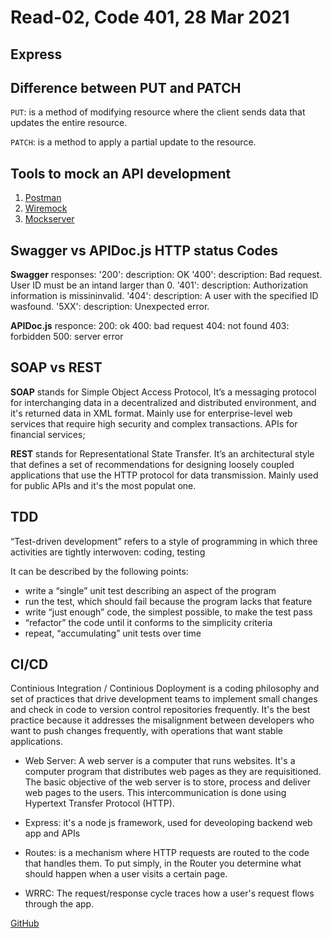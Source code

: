 # Read-02, Code 401, 28 Mar 2021

## Express

## Difference between PUT and PATCH

`PUT`: is a method of modifying resource where the client sends data that updates the entire resource.

`PATCH`: is a method to apply a partial update to the resource.

## Tools to mock an API development

1. [Postman](https://learning.getpostman.com/docs/postman/mock-servers/setting-up-mock/)
2. [Wiremock](http://wiremock.org/)
3. [Mockserver](https://www.npmjs.com/package/mockserver)

## Swagger vs APIDoc.js HTTP status Codes

**Swagger**
responses:
'200':
description: OK
'400':
description: Bad request. User ID must be an intand larger than 0.
'401':
description: Authorization information is missininvalid.
'404':
description: A user with the specified ID wasfound.
'5XX':
description: Unexpected error.

**APIDoc.js**
responce:
200: ok
400: bad request
404: not found
403: forbidden
500: server error

## SOAP vs REST

**SOAP**
stands for Simple Object Access Protocol,
It’s a messaging protocol for interchanging data in a decentralized and distributed environment, and it's returned data in XML format.
Mainly use for enterprise-level web services that require high security and complex transactions. APIs for financial services;

**REST**
stands for Representational State Transfer. It’s an architectural style that defines a set of recommendations for designing loosely coupled applications that use the HTTP protocol for data transmission.
Mainly used for public APIs and it's the most populat one.

## TDD

“Test-driven development”
refers to a style of programming in which three activities are tightly interwoven: coding, testing

It can be described by the following points:

- write a “single” unit test describing an aspect of the program
- run the test, which should fail because the program lacks that feature
- write “just enough” code, the simplest possible, to make the test pass
- “refactor” the code until it conforms to the simplicity criteria
- repeat, “accumulating” unit tests over time

## CI/CD

Continious Integration / Continious Doployment
is a coding philosophy and set of practices that drive development teams to implement small changes and check in code to version control repositories frequently.
It's the best practice because it addresses the misalignment between developers who want to push changes frequently, with operations that want stable applications.

- Web Server: A web server is a computer that runs websites. It's a computer program that distributes web pages as they are requisitioned. The basic objective of the web server is to store, process and deliver web pages to the users. This intercommunication is done using Hypertext Transfer Protocol (HTTP).

- Express: it's a node js framework, used for deveoloping backend web app and APIs

- Routes: is a mechanism where HTTP requests are routed to the code that handles them. To put simply, in the Router you determine what should happen when a user visits a certain page.

- WRRC: The request/response cycle traces how a user's request flows through the app.

[GitHub](https://omar-tarawneh.github.io/reading-notes/reading-notes-code401/read-02)
